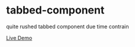 # tabbed-component
quite rushed tabbed component due time contrain

[Live Demo](http://webreflection.github.io/tabbed-component/)
